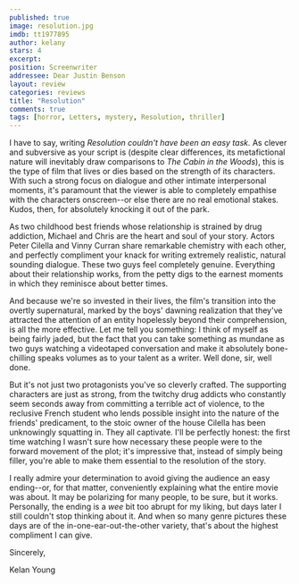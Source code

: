 ```yaml
---
published: true
image: resolution.jpg
imdb: tt1977895
author: kelany 
stars: 4
excerpt: 
position: Screenwriter
addressee: Dear Justin Benson
layout: review
categories: reviews
title: "Resolution"
comments: true
tags: [horror, Letters, mystery, Resolution, thriller]
---
```


I have to say, writing _Resolution _couldn't have been an easy task_._  As clever and subversive as your script is (despite clear differences, its metafictional nature will inevitably draw comparisons to _The Cabin in the Woods_), this is the type of film that lives or dies based on the strength of its characters.  With such a strong focus on dialogue and other intimate interpersonal moments, it's paramount that the viewer is able to completely empathise with the characters onscreen--or else there are no real emotional stakes.  Kudos, then, for absolutely knocking it out of the park.

As two childhood best friends whose relationship is strained by drug addiction, Michael and Chris are the heart and soul of your story.  Actors Peter Cilella and Vinny Curran share remarkable chemistry with each other, and perfectly compliment your knack for writing extremely realistic, natural sounding dialogue. These two guys feel completely genuine.  Everything about their relationship works, from the petty digs to the earnest moments in which they reminisce about better times.   

And because we're so invested in their lives, the film's transition into the overtly supernatural, marked by the boys' dawning realization that they've attracted the attention of an entity hopelessly beyond  their comprehension, is all the more effective.  Let me tell you something: I think of myself as being fairly jaded, but the fact that you can take something as mundane as two guys watching a videotaped conversation and make it absolutely bone-chilling speaks volumes as to your talent as a writer.  Well done, sir, well done.

But it's not just two protagonists you've so cleverly crafted. The supporting characters are just as strong, from the twitchy drug addicts who constantly seem seconds away from committing a terrible act of violence, to the reclusive French student who lends possible insight into the nature of the friends' predicament, to the stoic owner of the house Cilella has been unknowingly squatting in. They all captivate.  I'll be perfectly honest: the first time watching I wasn't sure how necessary these people were to the forward movement of the plot; it's impressive that, instead of simply being filler, you're able to make them essential to the resolution of the story.

I really admire your determination to avoid giving the audience an easy ending--or, for that matter, conveniently explaining what the entire movie was about. It may be polarizing for many people, to be sure, but it works.  Personally, the ending is a _wee_ bit too abrupt for my liking, but days later I still couldn't stop thinking about it.  And when so many genre pictures these days are of the in-one-ear-out-the-other variety, that's about the highest compliment I can give.    
  
Sincerely,  
  
Kelan Young
